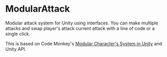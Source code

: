 # ModularAttack
Modular attack system for Unity using interfaces. You can make multiple attacks and swap player's attack current attack with a line of code or a single click.

This is based on Code Monkey's [Modular Character's System in Unity](https://www.youtube.com/watch?v=mJRc9kLxFSk) and Unity API.

